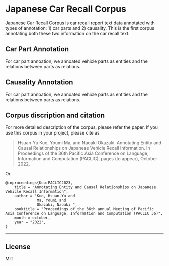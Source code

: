 # Japanese Car Recall Corpus

Japanese Car Recall Corpus is car recall report text data annotated with types of annotation: 1) car parts and 2) causality. This is the first corpus annotating both these two information on the car recall text. 

## Car Part Annotation

For car part annoation, we annoated vehicle parts as entities and the relations between parts as relations.

## Causality Annotation

For car part annoation, we annoated vehicle parts as entities and the relations between parts as relations.


## Corpus discription and citation
For more detailed description of the corpus, please refer the paper. 
If you use this corpus in your project, please cite as
> Hsuan-Yu Kuo, Youmi Ma, and Naoaki Okazaki. Annotating Entity and Causal Relationships on Japanese Vehicle Recall Information. In Proceedings of the 36th Pacific Asia Conference on Language, Information and Computation (PACLIC), pages (to appear), October 2022.

Or 

```
@inproceedings{Kuo:PACLIC2023,
    title = "Annotating Entity and Causal Relationships on Japanese Vehicle Recall Information",
    author = "Kuo, Hsuan-Yu and
              Ma, Youmi and 
              Okazaki, Naoaki ",
    booktitle = "Proceedings of the 36th annual Meeting of Pacific Asia Conference on Language, Information and Computation (PACLIC 36)",
    month = october,
    year = "2022",
}
```

---
## License

MIT

